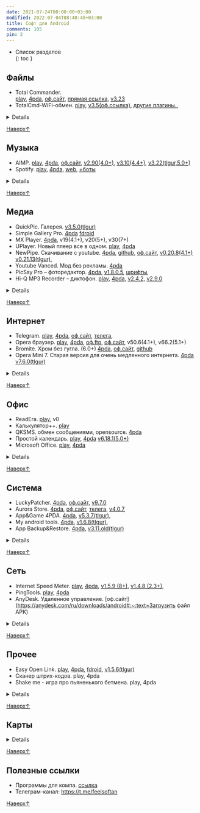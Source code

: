 ```yaml
---
date: 2021-07-24T00:00:00+03:00
modified: 2022-07-04T08:40:48+03:00
title: Софт для Android
comments: 105
pin: 2
---
```


- Список разделов  
{: toc }

## Файлы
<div class="highlight22" markdown="1">

- Total Commander.  
  [play](https://play.google.com/store/apps/details?id=com.ghisler.android.TotalCommander),
  [4pda](https://4pda.to/forum/index.php?showtopic=224555), 
  [оф.сайт](https://www.ghisler.com/android.htm#download), 
  [прямая ссылка](https://www.ghisler.com/tcandroid3.apk), 
  [v3.23](https://tlgur.com/d/GW1rxPb4)
- TotalCmd-WiFi-обмен. 
  [play](https://play.google.com/store/apps/details?id=com.ghisler.tcplugins.wifitransfer), 
  [v3.5(оф.ссылка)](http://totalcommander.ch/aplg/tcandroidwifi35.apk), 
  [другие плагины..](https://www.ghisler.com/androidplugins/download/)
</div>

<details markdown="1">

- TotalCmd USB stick plugin by OperaFan. 
  [4pda](https://4pda.to/forum/index.php?showtopic=224555&st=3300#entry22427381), 
  [v1.3.6](https://tlgur.com/d/GVqJmM68), 
  [телега](https://t.me/FeelSoftAn/164)
- ES Проводник 3.2.5
- Sync
- RAR
</details>

[Наверх↑](#)

## Музыка
- AIMP. 
  [play](https://play.google.com/store/apps/details?id=com.aimp.player),
  [4pda](https://4pda.to/forum/index.php?showtopic=442204),
  [оф.сайт](http://www.aimp.ru/?do=download&os=android),
  [v2.90(4.0+)](https://tlgur.com/d/4AX2qxKg), 
  [v3.10(4.4+)](https://tlgur.com/d/4zexQ7lg), 
  [v3.22(tlgur,5.0+)](https://tlgur.com/d/8l6jQKDg)
- Spotify.
  [play](https://play.google.com/store/apps/details?id=com.spotify.music), 
  [4pda](https://4pda.to/forum/index.php?showtopic=248440),
  [web](https://open.spotify.com/), 
  [+боты](./telegram-bots.html#музыка)
<details markdown="1">

- YouTube Music (vanced).
  [play](https://play.google.com/store/apps/details?id=com.google.android.apps.youtube.music), 
  [4pda](https://4pda.to/forum/index.php?showtopic=1005964),
  [web](https://music.youtube.com/)
- Яндекс музыка (мод). [telegram](https://t.me/alexstranniklite/14131)
- Deezer. [4pda](https://4pda.to/forum/index.php?showtopic=485010)
- Murglar. Клиент для стримингов, скачивание. [4pda](https://4pda.to/forum/index.php?showtopic=905252)
- PlayerPro. [4pda](https://4pda.to/forum/index.php?showtopic=189092)
- Shazam. 
  [4pda](https://4pda.to/forum/index.php?showtopic=128657),
  v0(5.1+), v1(6.0+)
</details>

[Наверх↑](#)

## Медиа
- QuickPic. Галерея. 
  [v3.5.0(tlgur)](https://tlgur.com/d/8BOdll0G)
- Simple Gallery Pro.
  [4pda](#)
  [fdroid](https://f-droid.org/en/packages/com.simplemobiletools.gallery.pro/)
- MX Player. 
  [4pda](https://4pda.to/forum/index.php?showtopic=253883),
  v19(4.1+), v20(5+), v30(7+)
- UPlayer. Новый плеер все в одном.
  [play](https://play.google.com/store/apps/details?id=uplayer.video.player), 
  [4pda](https://4pda.to/forum/index.php?showtopic=900750)
- NewPipe. Скачивание с youtube.
  [4pda](https://4pda.to/forum/index.php?showtopic=694195), 
  [github](https://github.com/TeamNewPipe/NewPipe/releases), 
  [оф.сайт](https://newpipe.net/#download), 
  [v0.20.8(4.1+)](https://tlgur.com/d/GL0ZDJ6G)
  [v0.21.13(tlgur)](https://tlgur.com/d/81vyjo6G), 
- Youtube Vanced. Мод без рекламы. 
  [4pda](https://4pda.to/forum/index.php?showtopic=916464)
- PicSay Pro – фоторедактор. 
  [4pda](https://4pda.to/forum/index.php?showtopic=131210),
  [v1.8.0.5](https://tlgur.com/d/GdX03zrG), 
  [шрифты](#), 
- Hi-Q MP3 Recorder – диктофон. 
  [play](https://play.google.com/store/apps/details?id=com.hiqrecorder.full),
  [4pda](https://4pda.to/forum/index.php?showtopic=210572),
  [v2.4.2](https://tlgur.com/d/4yq02Lb4),
  [v2.9.0](https://tlgur.com/d/8l6jMXVg)
<details markdown="1">

- XRecorder – запись экрана. 
  [play](https://play.google.com/store/apps/details?id=videoeditor.videorecorder.screenrecorder),
  [4pda](https://4pda.to/forum/index.php?showtopic=978817), 
  [v2.1.2 (5+)](https://tlgur.com/d/GaxZEpE8)
- LazyMedia Deluxe. [4pda](https://4pda.to/forum/index.php?showtopic=848635)
- Кино HD. [4pda](https://4pda.to/forum/index.php?showtopic=787648)
- Wink (мод)
- PowerTube
- HD VideoBox (закрыли)
</details>

[Наверх↑](#)

## Интернет 
- Telegram. 
  [play](https://play.google.com/store/apps/details?id=org.telegram.messenger&hl=ru&gl=US),
  [4pda](https://4pda.to/forum/index.php?showtopic=948576), 
  [оф.сайт](https://telegram.org/android?setln=ru),
  [телега](https://t.me/TAndroidAPK), 
- Opera браузер.
  [play](https://play.google.com/store/apps/details?id=com.opera.browser),
  [4pda](https://4pda.to/forum/index.php?showtopic=438451), 
  [оф.ftp](https://get.geo.opera.com/pub/opera/android/),
  [оф.сайт](https://download.opera.com),
  v50.6(4.1+), 
  v66.2(5.1+)
- Bromite. Хром без гугла. (6.0+)
  [4pda](https://4pda.to/forum/index.php?showtopic=725481&st=100),
  [оф.сайт](https://www.bromite.org/#download-bromite),
  [github](https://github.com/bromite/bromite/releases)
- Opera Mini 7. Старая версия для очень медленного интернета.
  [4pda](https://4pda.to/forum/index.php?showtopic=100813)
  [v7.6.0(tlgur)](https://tlgur.com/d/gvbZ51ng)
<details markdown="1">

- Viber
- Instander. Инста без рекламы
- LoaderDroid
- Advanced Download Manager
- Flow – клиент rutracker.org
- Flud – торрент клиент
</details>

[Наверх↑](#)


## Офис
- ReadEra. 
  [play](https://play.google.com/store/apps/details?id=org.readera),
  v0
- Калькулятор++. 
  [play](https://play.google.com/store/apps/details?id=org.solovyev.android.calculator)
- QKSMS. обмен сообщениями, opensource. 
  [4pda](https://4pda.to/forum/index.php?showtopic=576815)
- Простой календарь. 
  [play](https://play.google.com/store/apps/details?id=com.simplemobiletools.calendar),
  [4pda](https://4pda.to/forum/index.php?showtopic=931531)
  [v6.18.1(5.0+)](https://tlgur.com/d/GPqWL5Lg) 
- Microsoft Office. 
  [play](https://play.google.com/store/apps/details?id=com.microsoft.office.officehubrow),
  [4pda](https://4pda.to/forum/index.php?showtopic=486245)
<details markdown="1">

- Acode. Редактор кода. 
  [play](https://play.google.com/store/apps/details?id=com.foxdebug.acodefree), 4pda
- GitJournal. Заметки. 
  [play](https://play.google.com/store/apps/details?id=io.gitjournal.gitjournal), 4pda,
  [оф.сайт](https://gitjournal.io/)
- Aqua Mail. 
  [play](https://play.google.com/store/apps/details?id=org.kman.AquaMail), 4pda
- StyleNote заметки
- EBookDroid. play, 4pda
- ElectroDoc. Справочник электронщика.
  [play](https://play.google.com/store/apps/details?id=it.android.demi.elettronica),
  [4pda](https://4pda.to/forum/index.php?showtopic=221412&st=60),
  [v5.1(tlgur)](https://tlgur.com/d/4NqLExWg)
- Переводчик. play, 4pda
- Секундомер. play, 4pda
</details>

[Наверх↑](#)


## Система
- LuckyPatcher. 
  [4pda](https://4pda.to/forum/index.php?showtopic=298302), 
  [оф.сайт](https://www.luckypatchers.com/lucky-patcher-all-versions/),
  [v9.7.0](https://tlgur.com/d/g306JW64)
- Aurora Store. 
  [4pda](https://4pda.to/forum/index.php?showtopic=887569), 
  [оф.сайт](https://files.auroraoss.com/AuroraStore/Stable/),
  [телега](https://t.me/AuroraOfficial), 
  [v4.0.7](https://tlgur.com/d/4x5bADY8), 
- App&Game 4PDA. 
  [4pda](https://4pda.to/forum/index.php?showtopic=275433),
  [v5.3.7(tlgur)](https://tlgur.com/d/89BMN9OG),
- My android tools. 
  [4pda](https://4pda.to/forum/index.php?showtopic=587771),
  [v1.6.8(tlgur)](https://tlgur.com/d/GL0ZNxBG), 
- App Backup&Restore. 
  [4pda](https://4pda.to/forum/index.php?showtopic=246407),
  [v3.11.old(tlgur)](https://tlgur.com/d/4kx3qvZ8)
<details markdown="1">

- Darker Pro. 
  [play](https://play.google.com/store/apps/details?id=com.mlhg.screenfilter#), 
  [4pda](https://4pda.to/forum/index.php?showtopic=538357)
- Клавиатура Google. play, 4pda
- Microsoft Launcher. play, 4pda
- Launcher<3. play, 4pda
- Titanium Backup. play, 4pda
- Powerful Control. play, 4pda
- AdAway
- Adguard

- System App Remover. 
  [телега](https://t.me/FeelSoftAn/170)
- CPU Spy. play, 4pda
- Google Play Blocker. 4pda
</details>

[Наверх↑](#)


## Сеть
- Internet Speed Meter. 
  [play](https://play.google.com/store/apps/details?id=com.internet.speed.meter.lite),
  [4pda](https://4pda.to/forum/index.php?showtopic=453821), 
  [v1.5.9 (8+)](https://tlgur.com/d/G7BY5Nd8), 
  [v1.4.8 (2.3+)](https://tlgur.com/d/gpYyML04), 
- PingTools. 
  [play](https://play.google.com/store/apps/details?id=ua.com.streamsoft.pingtools),
  [4pda](https://4pda.to/forum/index.php?showtopic=398433)
- AnyDesk. Удаленное управление.
  [оф.сайт](https://anydesk.com/ru/downloads/android#:~:text=Загрузить файл APK)
<details markdown="1">

- OpenVPN. play, 4pda
- Unified Remote. play, 4pda
- Remote Ripple VNC. play, 4pda
- Network scanner. play
- Network Utilities (4.1+). [4pda](https://4pda.to/forum/index.php?showtopic=608346)
- kWS. 
  [4pda](https://4pda.to/forum/index.php?showtopic=532923), 
  [v1.5.1(tlgur)](https://tlgur.com/d/g30QqnO4)
- primitive ftpd. play,
  [GitHub](https://github.com/wolpi/prim-ftpd/releases)
- IP Webcam. play
- 4G LTE Switcher.
  [play](https://play.google.com/store/apps/details?id=com.kliksob.forgswitch),
  [4pda](https://4pda.to/forum/index.php?showtopic=974135),
  [v1(tlgur)](https://tlgur.com/d/GbZ0rVdG),
- TTL Master. [4pda](https://4pda.to/forum/index.php?showtopic=647126)
</details>

[Наверх↑](#)

## Прочее
- Easy Open Link.
  [play](https://play.google.com/store/apps/details?id=de.audioattack.openlink),
  [4pda](https://4pda.to/forum/index.php?showtopic=716031),
  [fdroid](https://f-droid.org/packages/de.audioattack.openlink/),
  [v1.5.6(tlgur)](https://tlgur.com/d/8KXW06JG)
- Сканер штрих-кодов. play, 4pda
- Shake me - игра про пьяненького бетмена. play, 4pda
<details markdown="1">

- Виджет громкости. play, 4pda
- Mi Band Master. play, 4pda
- Universal copy
- Copy
</details>

[Наверх↑](#)

## Карты
<details markdown="1">

- Gmaps. play
- Яндекс карты. play, 4pda
- 2gis. play
- Ontaxi, play
- Blablacar. play, 4pda, оф.сайт, web
- GPS Fields Area Measure.
  [play](https://play.google.com/store/apps/details?id=lt.noframe.fieldsareameasure),
  [4pda](https://4pda.to/forum/index.php?showtopic=745108)
</details>

[Наверх↑](#)

## Полезные ссылки
- Программы для компа. [ссылка](./android-firmware.md#программы-и-утилиты)
- Телеграм-канал: <https://t.me/feelsoftan>

[Наверх↑](#)
